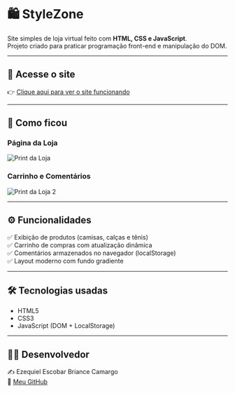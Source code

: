 # 🛍️ StyleZone

Site simples de loja virtual feito com **HTML, CSS e JavaScript**.  
Projeto criado para praticar programação front-end e manipulação do DOM.

---

## 🚀 Acesse o site
👉 [Clique aqui para ver o site funcionando](https://ezequielecamargo.github.io/stylezone/)

---

## 📸 Como ficou

### Página da Loja
![Print da Loja](img/print-loja.png)

### Carrinho e Comentários
![Print da Loja 2](img/print2-loja.png)

---

## ⚙️ Funcionalidades

✅ Exibição de produtos (camisas, calças e tênis)  
✅ Carrinho de compras com atualização dinâmica  
✅ Comentários armazenados no navegador (localStorage)  
✅ Layout moderno com fundo gradiente  

---

## 🛠️ Tecnologias usadas

- HTML5  
- CSS3  
- JavaScript (DOM + LocalStorage)  

---

## 👨‍💻 Desenvolvedor

✍️ Ezequiel Escobar Briance Camargo  
📌 [Meu GitHub](https://github.com/ezequielecamargo)
